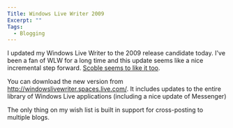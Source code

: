 ```yaml
---
Title: Windows Live Writer 2009
Excerpt: ""
Tags:
  - Blogging
---
```

<p>I updated my Windows Live Writer to the 2009 release candidate today. I've been a fan of WLW for a long time and this update seems like a nice incremental step forward. <a href="http://scobleizer.com/2008/12/21/testing-out-the-latest-windows-live-writer/" target="_blank">Scoble seems to like it too</a>. </p>  <p>You can download the new version from <a title="http://windowslivewriter.spaces.live.com/" href="http://windowslivewriter.spaces.live.com/">http://windowslivewriter.spaces.live.com/</a>. It includes updates to the entire library of Windows Live applications (including a nice update of Messenger)</p>  <p>The only thing on my wish list is built in support for cross-posting to multiple blogs. </p>